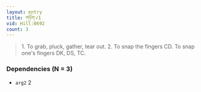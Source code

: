 ```yaml
---
layout: entry
title: གཏོག་√1
vid: Hill:0692
count: 3
---
```

> 1\. To grab, pluck, gather, tear out\. 2\. To snap the fingers CD\. To snap one's fingers DK, DS, TC\.


### Dependencies (N = 3)
* `arg2` 2
